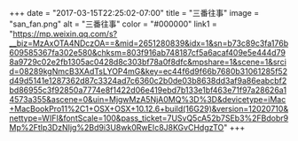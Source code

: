 +++
date = "2017-03-15T22:25:02-07:00"
title = "三番往事"
image = "san_fan.png"
alt = "三番往事"
color = "#000000"
link1 = "https://mp.weixin.qq.com/s?__biz=MzAxOTA4NDczOA==&mid=2651280839&idx=1&sn=b73c89c3fa176b609585367fa302e580&chksm=803f916ab748187cf5a6acaf409e5e444d798a9729c02e2fb1305ac0428d8c303bf78a0f8dfc&mpshare=1&scene=1&srcid=08289kgNmcB3XAdTsLYOP4mG&key=ec44f6d9f66b7680b31061285f52d49d5141e1287362d87c3324ad7c6360c2b0de03b8638dd3af9a86eabcbf2bd86955c3f92850a7774e8f1422d06e419ebd7b133e1bf463e71f97a28626a14573a355&ascene=0&uin=MjgwMzA5NjA0MQ%3D%3D&devicetype=iMac+MacBookPro11%2C1+OSX+OSX+10.12.6+build(16G29)&version=12020710&nettype=WIFI&fontScale=100&pass_ticket=7USvQ5cA52b7SEb3%2FBdobr9Mp%2FtIp3DzNIjg%2Bd9i3U8wk0RwEIc8J8KGvCHdgzTO"
+++

